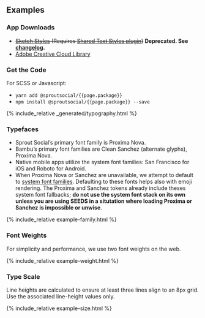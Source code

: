 ## Examples

### App Downloads

- <del><a href="_generated/{{page.package}}.{{ site.data.versions[page.package].version }}.json" download>Sketch Styles</a> (Requires [Shared Text Styles plugin](https://github.com/nilshoenson/shared-text-styles))</del> **Deprecated. See [changelog](#changelog).**
- [Adobe Creative Cloud Library](https://assets.adobe.com/assets/libraries/a4c2bfd3-f701-470c-ab88-1ba696d9f628e)


### Get the Code

For SCSS or Javascript:

- `yarn add @sproutsocial/{{page.package}}`
- `npm install @sproutsocial/{{page.package}} --save`

{% include_relative _generated/typography.html %}

### Typefaces

- Sprout Social’s primary font family is Proxima Nova.
- Bambu’s primary font families are Clean Sanchez (alternate glyphs), Proxima Nova.
- Native mobile apps utilize the system font families: San Francisco for iOS and Roboto for Android.
- When Proxima Nova or Sanchez are unavailable, we attempt to default to [system font families](https://css-tricks.com/snippets/css/system-font-stack/). Defaulting to these fonts helps also with emoji rendering. The Proxima and Sanchez tokens already include theses system font fallbacks; **do not use the system font stack on its own unless you are using SEEDS in a situtation where loading Proxima or Sanchez is impossible or unwise**.

{% include_relative example-family.html %}


### Font Weights

For simplicity and performance, we use two font weights on the web.

{% include_relative example-weight.html %}


### Type Scale

Line heights are calculated to ensure at least three lines align to an 8px grid. Use the associated line-height values only.

{% include_relative example-size.html %}
